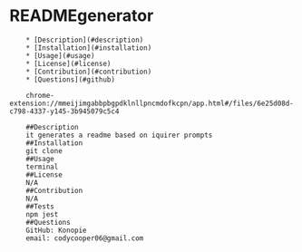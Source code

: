 # READMEgenerator 

        * [Description](#description)
        * [Installation](#installation)
        * [Usage](#usage)
        * [License](#license)
        * [Contribution](#contribution)
        * [Questions](#github)
        
        chrome-extension://mmeijimgabbpbgpdklnllpncmdofkcpn/app.html#/files/6e25d08d-c798-4337-y145-3b945079c5c4

        ##Description 
        it generates a readme based on iquirer prompts 
        ##Installation
        git clone
        ##Usage
        terminal
        ##License
        N/A
        ##Contribution
        N/A
        ##Tests
        npm jest
        ##Questions
        GitHub: Konopie
        email: codycooper06@gmail.com
        
        
        
